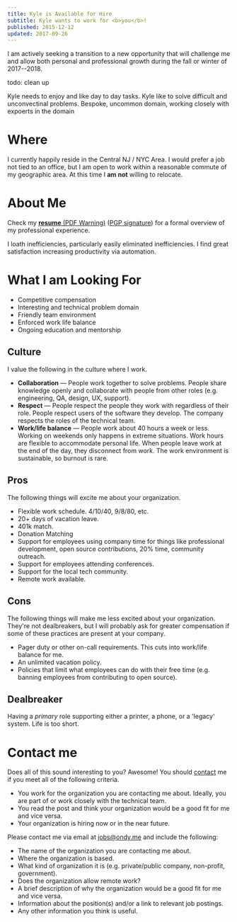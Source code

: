 ```yaml
---
title: Kyle is Available for Hire
subtitle: Kyle wants to work for <b>you</b>!
published: 2015-12-12
updated: 2017-09-26
---
```


<aside class="sidenote">
I am actively seeking a transition to a new opportunity that will challenge me and allow both personal and professional growth during the fall or winter of 2017--2018.
</aside>

todo: clean up

Kyle needs to enjoy and like day to day tasks.
Kyle like to solve difficult and unconvectinal problems. Bespoke, uncommon domain, working closely with expoerts in the domain



# Where

I currently happily reside in the Central NJ / NYC Area.
I would prefer a job not tied to an office, but I am open to work within a reasonable commute of my geographic area.
At this time I **am not** willing to relocate.

# About Me

Check my [**resume** (PDF Warning)](/static/resume/Kyle.Ondy-Resume.pdf) ([PGP signature](/static/resume/Kyle.Ondy-Resume.pdf.sig)) for a formal overview of my professional experience.

I loath inefficiencies, particularly easily eliminated inefficiencies.
I find great satisfaction increasing productivity via automation.

# What I am Looking For

* Competitive compensation
* Interesting and technical problem domain
* Friendly team environment
* Enforced work life balance
* Ongoing education and mentorship

## Culture

I value the following in the culture where I work.

* **Collaboration** — People work together to solve problems. People share knowledge openly and collaborate with people from other roles (e.g. engineering, QA, design, UX, support).
* **Respect** — People respect the people they work with regardless of their role.  People respect users of the software they develop. The company respects the roles of the technical team.
* **Work/life balance** — People work about 40 hours a week or less. Working on weekends only happens in extreme situations. Work hours are flexible to accommodate personal life. When people leave work at the end of the day, they disconnect from work. The work environment is sustainable, so burnout is rare.

## Pros

The following things will excite me about your organization.

* Flexible work schedule. 4/10/40, 9/8/80, etc.
* 20+ days of vacation leave.
* 401k match.
* Donation Matching
* Support for employees using company time for things like professional development, open source contributions, 20% time, community outreach.
* Support for employees attending conferences.
* Support for the local tech community.
* Remote work available.

## Cons

The following things will make me less excited about your organization. They're not dealbreakers, but I will probably ask for greater compensation if some of these practices are present at your company.

* Pager duty or other on-call requirements. This cuts into work/life balance for me.
* An unlimited vacation policy.
* Policies that limit what employees can do with their free time (e.g. banning employees from contributing to open source).

## Dealbreaker

Having a *primary* role supporting either a printer, a phone, or a 'legacy' system. Life is too short.

# Contact me

Does all of this sound interesting to you? Awesome! You should [contact](/contact) me if you meet all of the following criteria.

* You work for the organization you are contacting me about. Ideally, you are part of or work closely with the technical team.
* You read the post and think your organization would be a good fit for me and vice versa.
* Your organization is hiring now or in the near future.

Please contact me via email at <a href="mailto:jobs@ondy.me">jobs@ondy.me</a> and include the following:

* The name of the organization you are contacting me about.
* Where the organization is based.
* What kind of organization it is (e.g. private/public company, non-profit, government).
* Does the organization allow remote work?
* A brief description of why the organization would be a good fit for me and vice versa.
* Information about the position(s) and/or a link to relevant job postings.
* Any other information you think is useful.
